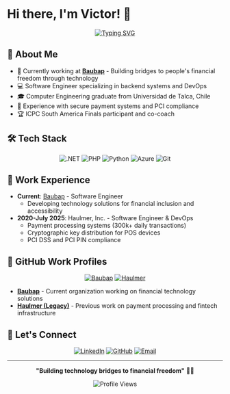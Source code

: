 # Hi there, I'm Victor! 👋

<div align="center">
  
[![Typing SVG](https://readme-typing-svg.herokuapp.com?font=Fira+Code&pause=1000&color=2F81F7&center=true&vCenter=true&width=435&lines=Software+Engineer+%40+Baubap;Building+bridges+to+financial+freedom;Technology+for+financial+inclusion)](https://git.io/typing-svg)

</div>

## 🚀 About Me

- 🔭 Currently working at **[Baubap](https://github.com/baubap)** - Building bridges to people's financial freedom through technology
- 💻 Software Engineer specializing in backend systems and DevOps
- 🎓 Computer Engineering graduate from Universidad de Talca, Chile
- 🔐 Experience with secure payment systems and PCI compliance
- 🏆 ICPC South America Finals participant and co-coach

## 🛠️ Tech Stack

<div align="center">

![.NET](https://img.shields.io/badge/-.NET-512BD4?style=flat-square&logo=dotnet&logoColor=white)
![PHP](https://img.shields.io/badge/-PHP-777BB4?style=flat-square&logo=php&logoColor=white)
![Python](https://img.shields.io/badge/-Python-3776AB?style=flat-square&logo=python&logoColor=white)
![Azure](https://img.shields.io/badge/-Azure-0078D4?style=flat-square&logo=microsoftazure&logoColor=white)
![Git](https://img.shields.io/badge/-Git-F05032?style=flat-square&logo=git&logoColor=white)

</div>


## 💼 Work Experience

- **Current**: [Baubap](https://github.com/baubap) - Software Engineer
  - Developing technology solutions for financial inclusion and accessibility
- **2020-July 2025**: Haulmer, Inc. - Software Engineer & DevOps
  - Payment processing systems (300k+ daily transactions)
  - Cryptographic key distribution for POS devices
  - PCI DSS and PCI PIN compliance

## 🏢 GitHub Work Profiles

<div align="center">

[![Baubap](https://img.shields.io/badge/-Baubap-FF6B35?style=for-the-badge&logo=github&logoColor=white)](https://github.com/baubap)
[![Haulmer](https://img.shields.io/badge/-Haulmer-2E8B57?style=for-the-badge&logo=github&logoColor=white)](https://github.com/haulmer)

</div>

- **[Baubap](https://github.com/vreyes-baubap)** - Current organization working on financial technology solutions
- **[Haulmer (Legacy)](https://github.com/vreyes-haulmer)** - Previous work on payment processing and fintech infrastructure

## 🤝 Let's Connect

<div align="center">
  
[![LinkedIn](https://img.shields.io/badge/-LinkedIn-0077B5?style=for-the-badge&logo=linkedin&logoColor=white)](https://linkedin.com/in/victor-reyes)
[![GitHub](https://img.shields.io/badge/-GitHub-181717?style=for-the-badge&logo=github&logoColor=white)](https://github.com/vreyes-medina)
[![Email](https://img.shields.io/badge/-Email-D14836?style=for-the-badge&logo=gmail&logoColor=white)](mailto:victor.reyes.medina@gmail.com)

</div>

---

<div align="center">
  
**"Building technology bridges to financial freedom"** 🌉✨

![Profile Views](https://komarev.com/ghpvc/?username=vreyesm&color=blue&style=flat-square)

</div>
